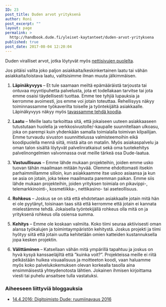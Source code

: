 ```yaml
---
ID: 23
post_title: Duden arvot yrityksenä
author: Roni
post_excerpt: ""
layout: page
permalink: >
  http://handbook.dude.fi/yleiset-kaytanteet/duden-arvot-yrityksena
published: true
post_date: 2017-08-04 12:20:04
---
```

Duden viralliset arvot, jotka löytyvät myös <a href="https://www.dude.fi/dude">nettisivujen puolelta</a>.

Jos pitäisi valita joko paljon asiakkaita/keskinkertainen laatu tai vähän asiakkaita/loistava laatu, valitsisimme ilman muuta jälkimmäisen.

1. <strong>Läpinäkyvyys </strong> – Et tule saamaan meiltä epämääräistä tarjousta tai ontuvaa myyntipuhetta palvelusta, jota et todellakaan tarvitse tai jota emme osaisi täydellisesti tuottaa. Emme tee tyhjiä lupauksia ja kerromme avoimesti, jos emme voi jotain toteuttaa. Rehellisyys näkyy toiminnassamme työkaverilta toiselle ja työntekijältä asiakkaalle. Läpinäkyvyys näkyy myös <a href="https://www.dude.fi/yhteiso-ja-koodi">tavassamme tehdä koodia</a>.

2. <strong>Laatu</strong> – Meille laatu tarkoittaa sitä, että jokaiseen uuteen asiakkaaseen tutustutaan huolella ja verkkosivustolle/-kaupalle suunnitellaan ulkoasu, joka on parempi kuin yhdenkään samalla toimialalla toimivan kilpailijan. Emme turvaudu sivuston suunnittelussa valmisteemoihin eikä koodipuolella mennä siitä, mistä aita on matalin. Myös asiakaspalvelu ja oman talon sisältä löytyvät palvelinratkaisut sekä oma tuotekehitys palvelinongelmien valvonnassa ovat meille tärkeä osa Dude-laatua.

3. <strong>Vastuullisuus</strong> – Emme lähde mukaan projekteihin, joiden emme usko tuovan tähän maailmaan mitään hyvää. Olemme ehdottomasti itsekin parhaimmillamme silloin, kun asiakkaamme itse uskoo asiaansa ja kun se asia on jotain, joka tekee maailmasta paremman paikan. Emme siis lähde mukaan projekteihin, joiden yrityksen toimiala on pikavippi-, telemarkkinointi-, kosmetiikka-, nettikasino- tai aseteollisuus.

4. <strong>Rohkeus</strong> – Joskus se on sitä että ehdotetaan asiakkaalle jotain mitä hän ei ole pyytänyt, toisinaan taas sitä että kerromme että jotain ei kannata mielestämme tehdä. Jokaisella työntekijällä rohkeus olla mitä on ja yrityksenä rohkeus olla osiensa summa.

5. <strong>Kehitys</strong> – Emme ole koskaan valmiita. Koko tiimi seuraa aktiivisesti oman alansa työkalujen ja toimintaympäristön kehitystä. Joskus projekti ja tiimi hyötyy siitä että jotain uutta kehitetään omien katteiden kustannuksella jopa kesken projektin.

6. <strong>Välittäminen </strong> – Katsellaan vähän mitä ympärillä tapahtuu ja joskus on hyvä kysyä kanssaeläjiltä että ”kuinka voit?”. Projekteissa meille ei riitä pelkästään huikea visuaalisuus ja moitteeton koodi, vaan haluamme myös koko palvelukokemuksen olevan korkealla tasolla aina ensimmäisestä yhteydenotosta lähtien. Jokainen ihmisen kirjoittama viesti tai puhelu ansaitsee tulla vastatuksi.

<h3>Aiheeseen liittyviä bloggauksia</h3>

<ul>
<li><a href="https://www.dude.fi/digitoimisto-dude-ruumiinavaus-2016">14.4.2016: Digitoimisto Dude: ruumiinavaus 2016</a></li>
</ul>